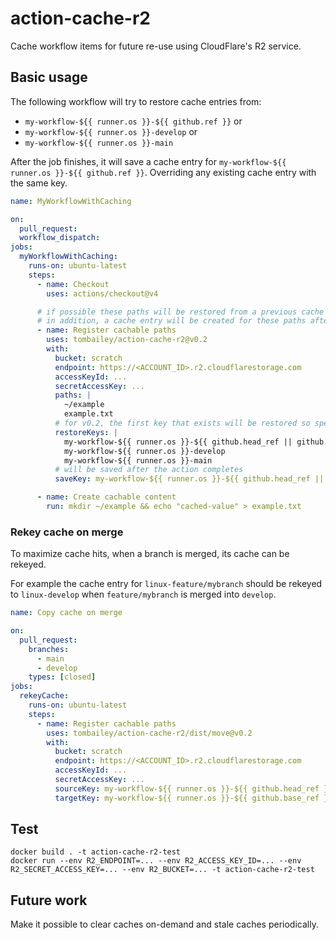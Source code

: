 # action-cache-r2

Cache workflow items for future re-use using CloudFlare's R2 service.

## Basic usage

The following workflow will try to restore cache entries from:

- `my-workflow-${{ runner.os }}-${{ github.ref }}` or
- `my-workflow-${{ runner.os }}-develop` or
- `my-workflow-${{ runner.os }}-main`

After the job finishes, it will save a cache entry for `my-workflow-${{ runner.os }}-${{ github.ref }}`. Overriding any existing cache entry with the same key.

```yaml
name: MyWorkflowWithCaching

on:
  pull_request:
  workflow_dispatch:
jobs:
  myWorkflowWithCaching:
    runs-on: ubuntu-latest
    steps:
      - name: Checkout
        uses: actions/checkout@v4

      # if possible these paths will be restored from a previous cache
      # in addition, a cache entry will be created for these paths after the job ends
      - name: Register cachable paths
        uses: tombailey/action-cache-r2@v0.2
        with:
          bucket: scratch
          endpoint: https://<ACCOUNT_ID>.r2.cloudflarestorage.com
          accessKeyId: ...
          secretAccessKey: ...
          paths: |
            ~/example
            example.txt
          # for v0.2, the first key that exists will be restored so specify keys in order of preference
          restoreKeys: |
            my-workflow-${{ runner.os }}-${{ github.head_ref || github.ref_name }} 
            my-workflow-${{ runner.os }}-develop
            my-workflow-${{ runner.os }}-main
          # will be saved after the action completes
          saveKey: my-workflow-${{ runner.os }}-${{ github.head_ref || github.ref_name }}

      - name: Create cachable content
        run: mkdir ~/example && echo "cached-value" > example.txt
```

### Rekey cache on merge

To maximize cache hits, when a branch is merged, its cache can be rekeyed.

For example the cache entry for `linux-feature/mybranch` should be rekeyed to `linux-develop` when `feature/mybranch` is merged into `develop`.

```yaml
name: Copy cache on merge

on:
  pull_request:
    branches:
      - main
      - develop
    types: [closed]
jobs:
  rekeyCache:
    runs-on: ubuntu-latest
    steps:
      - name: Register cachable paths
        uses: tombailey/action-cache-r2/dist/move@v0.2
        with:
          bucket: scratch
          endpoint: https://<ACCOUNT_ID>.r2.cloudflarestorage.com
          accessKeyId: ...
          secretAccessKey: ...
          sourceKey: my-workflow-${{ runner.os }}-${{ github.head_ref }}
          targetKey: my-workflow-${{ runner.os }}-${{ github.base_ref }}
```

## Test

```shell
docker build . -t action-cache-r2-test
docker run --env R2_ENDPOINT=... --env R2_ACCESS_KEY_ID=... --env R2_SECRET_ACCESS_KEY=... --env R2_BUCKET=... -t action-cache-r2-test
```

## Future work

Make it possible to clear caches on-demand and stale caches periodically.
